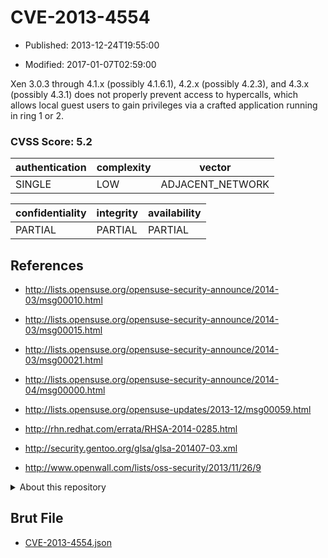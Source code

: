 # CVE-2013-4554

- Published: 2013-12-24T19:55:00

- Modified: 2017-01-07T02:59:00

Xen 3.0.3 through 4.1.x (possibly 4.1.6.1), 4.2.x (possibly 4.2.3), and 4.3.x (possibly 4.3.1) does not properly prevent access to hypercalls, which allows local guest users to gain privileges via a crafted application running in ring 1 or 2.

### CVSS Score: **5.2**

| authentication | complexity | vector |
| --- | --- | --- |
| SINGLE | LOW | ADJACENT_NETWORK |

| confidentiality | integrity | availability |
| --- | --- | --- |
| PARTIAL | PARTIAL | PARTIAL |

## References

* http://lists.opensuse.org/opensuse-security-announce/2014-03/msg00010.html

* http://lists.opensuse.org/opensuse-security-announce/2014-03/msg00015.html

* http://lists.opensuse.org/opensuse-security-announce/2014-03/msg00021.html

* http://lists.opensuse.org/opensuse-security-announce/2014-04/msg00000.html

* http://lists.opensuse.org/opensuse-updates/2013-12/msg00059.html

* http://rhn.redhat.com/errata/RHSA-2014-0285.html

* http://security.gentoo.org/glsa/glsa-201407-03.xml

* http://www.openwall.com/lists/oss-security/2013/11/26/9

<details>
<summary>About this repository</summary> 

  This repository is part of the project [Live Hack CVE](https://github.com/Live-Hack-CVE). Main website can be found [www.live-hack.org](https://www.live-hack.org) 
  
  Made by [Sn0wAlice](https://github.com/Sn0wAlice) for the people that care about security and need to have a feed of the latest CVEs. Hope you enjoy it, don't forget to star the repo and follow me on [Twitter](https://twitter.com/Sn0wAlice) and [Github](https://github.com/Sn0wAlice). And that is my [personnal website](https://www.alice-snow.me/)

  - [Home Page](https://github.com/Live-Hack-CVE)
  - [Framework](https://github.com/Live-Hack-CVE/cve-framework)
  - [CVE database](https://github.com/Live-Hack-CVE/full_database)
  - [Changelog](https://github.com/Live-Hack-CVE/Changelog)
</details>

## Brut File

* [CVE-2013-4554.json](https://raw.githubusercontent.com/Live-Hack-CVE/full_database/main/cves/2013/CVE-2013-4554.json)

